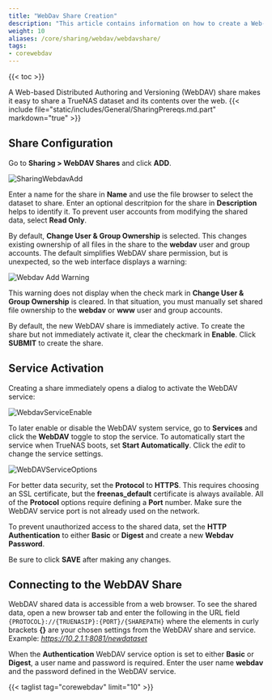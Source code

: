 ```yaml
---
title: "WebDav Share Creation"
description: "This article contains information on how to create a Web-based Distributed Authoring and Versioning (WebDAV) share on your TrueNAS."
weight: 10
aliases: /core/sharing/webdav/webdavshare/
tags:
- corewebdav
---
```


{{< toc >}}

A Web-based Distributed Authoring and Versioning (WebDAV) share makes it easy to share a TrueNAS dataset and its contents over the web.
{{< include file="static/includes/General/SharingPrereqs.md.part" markdown="true" >}}

## Share Configuration

Go to **Sharing > WebDAV Shares** and click **ADD**.

![SharingWebdavAdd](/images/CORE/12.0/SharingWebdavAdd.png "Creating a WebDAV Share")

Enter a name for the share in **Name** and use the file browser to select the dataset to share.
Enter an optional descritpion for the share in **Description** helps to identify it.
To prevent user accounts from modifying the shared data, select **Read Only**.

By default, **Change User & Group Ownership** is selected.
This changes existing ownership of all files in the share to the **webdav** user and group accounts.
The default simplifies WebDAV share permission, but is unexpected, so the web interface displays a warning:

![Webdav Add Warning](/images/CORE/12.0/SharingWebdavAddWarning.png "Services Webdav Add Warning")

This warning does not display when the check mark in **Change User & Group Ownership** is cleared.
In that situation, you must manually set shared file ownership to the **webdav** or **www** user and group accounts.

By default, the new WebDAV share is immediately active.
To create the share but not immediately activate it, clear the checkmark in **Enable**.
Click **SUBMIT** to create the share.

## Service Activation

Creating a share immediately opens a dialog to activate the WebDAV service:

![WebdavServiceEnable](/images/CORE/12.0/SharingCreateServiceEnable.png "WebDAV Service Activation from Share")

To later enable or disable the WebDAV system service, go to **Services** and click the **WebDAV** toggle to stop the service.
To automatically start the service when TrueNAS boots, set **Start Automatically**.
Click the <i class="material-icons" aria-hidden="true" title="edit">edit</i> to change the service settings.

![WebDAVServiceOptions](/images/CORE/12.0/ServicesWebdavOptions.png "WebDAV Service Options")

For better data security, set the **Protocol** to **HTTPS**.
This requires choosing an SSL certificate, but the **freenas_default** certificate is always available.
All of the **Protocol** options require defining a **Port** number.
Make sure the WebDAV service port is not already used on the network.

To prevent unauthorized access to the shared data, set the **HTTP Authentication** to either **Basic** or **Digest** and create a new **Webdav Password**.

Be sure to click **SAVE** after making any changes.

## Connecting to the WebDAV Share

WebDAV shared data is accessible from a web browser.
To see the shared data, open a new browser tab and enter the following in the URL field  `{PROTOCOL}://{TRUENASIP}:{PORT}/{SHAREPATH}` where the elements in curly brackets **{}** are your chosen settings from the WebDAV share and service.
Example: *https://10.2.1.1:8081/newdataset*

When the **Authentication** WebDAV service option is set to either **Basic** or **Digest**, a user name and password is required.
Enter the user name **webdav** and the password defined in the WebDAV service.

{{< taglist tag="corewebdav" limit="10" >}}